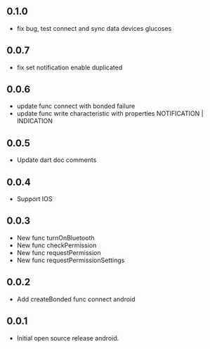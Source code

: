 ## 0.1.0

* fix bug, test connect and sync data devices glucoses

## 0.0.7

* fix set notification enable duplicated

## 0.0.6

* update func connect with bonded failure
* update func write characteristic with properties NOTIFICATION | INDICATION

## 0.0.5

* Update dart doc comments

## 0.0.4

* Support IOS

## 0.0.3

* New func turnOnBluetooth
* New func checkPermission
* New func requestPermission
* New func requestPermissionSettings

## 0.0.2

* Add createBonded func connect android
## 0.0.1

* Initial open source release android.
